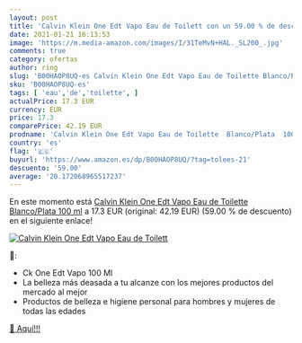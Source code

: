 ```yaml
---
layout: post
title: 'Calvin Klein One Edt Vapo Eau de Toilett con un 59.00 % de descuento'
date: 2021-01-21 16:13:53
image: 'https://m.media-amazon.com/images/I/31TeMvN+HAL._SL200_.jpg'
comments: true
category: ofertas
author: ring
slug: 'B00HAOP8UQ-es Calvin Klein One Edt Vapo Eau de Toilette Blanco/Plata 100 ml'
sku: 'B00HAOP8UQ-es'
tags: [ 'eau','de','toilette', ]
actualPrice: 17.3 EUR
currency: EUR
price: 17.3
comparePrice: 42.19 EUR
prodname: 'Calvin Klein One Edt Vapo Eau de Toilette  Blanco/Plata  100 ml'
country: 'es'
flag: '🇪🇸'
buyurl: 'https://www.amazon.es/dp/B00HAOP8UQ/?tag=tolees-21'
descuento: '59.00'
average: '20.172068965517237'
---
```


En este momento está [Calvin Klein One Edt Vapo Eau de Toilette  Blanco/Plata  100 ml](https://www.amazon.es/dp/B00HAOP8UQ/?tag=tolees-21) a 17.3 EUR (original: 42.19 EUR) (59.00 %  de descuento) en el siguiente enlace!

[![Calvin Klein One Edt Vapo Eau de Toilett](https://m.media-amazon.com/images/I/31TeMvN+HAL._SL200_.jpg)](https://www.amazon.es/dp/B00HAOP8UQ/?tag=tolees-21)

🔎:

- Ck One Edt Vapo 100 Ml
- La belleza más deasada a tu alcanze con los mejores productos del mercado al mejor
- Productos de belleza e higiene personal para hombres y mujeres de todas las edades

[🛒 Aquí!!!](https://www.amazon.es/dp/B00HAOP8UQ/?tag=tolees-21)
